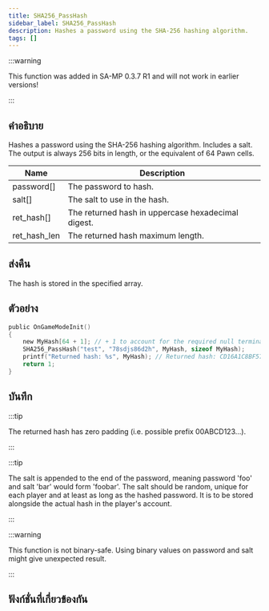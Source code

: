 ```yaml
---
title: SHA256_PassHash
sidebar_label: SHA256_PassHash
description: Hashes a password using the SHA-256 hashing algorithm.
tags: []
---
```


:::warning

This function was added in SA-MP 0.3.7 R1 and will not work in earlier versions!

:::

## คำอธิบาย

Hashes a password using the SHA-256 hashing algorithm. Includes a salt. The output is always 256 bits in length, or the equivalent of 64 Pawn cells.

| Name         | Description                                        |
| ------------ | -------------------------------------------------- |
| password[]   | The password to hash.                              |
| salt[]       | The salt to use in the hash.                       |
| ret_hash[]   | The returned hash in uppercase hexadecimal digest. |
| ret_hash_len | The returned hash maximum length.                  |

## ส่งคืน

The hash is stored in the specified array.

## ตัวอย่าง

```c
public OnGameModeInit()
{
    new MyHash[64 + 1]; // + 1 to account for the required null terminator
    SHA256_PassHash("test", "78sdjs86d2h", MyHash, sizeof MyHash);
    printf("Returned hash: %s", MyHash); // Returned hash: CD16A1C8BF5792B48142FF6B67C9CB5B1BDC7260D8D11AFBA6BCDE0933A3C0AF
    return 1;
}
```

## บันทึก

:::tip

The returned hash has zero padding (i.e. possible prefix 00ABCD123...).

:::

:::tip

The salt is appended to the end of the password, meaning password 'foo' and salt 'bar' would form 'foobar'. The salt should be random, unique for each player and at least as long as the hashed password. It is to be stored alongside the actual hash in the player's account.

:::

:::warning

This function is not binary-safe. Using binary values on password and salt might give unexpected result.

:::

## ฟังก์ชั่นที่เกี่ยวข้องกัน
